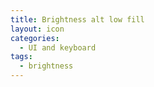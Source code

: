 ```yaml
---
title: Brightness alt low fill
layout: icon
categories:
  - UI and keyboard
tags:
  - brightness
---
```

